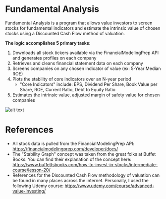 # Fundamental Analysis
Fundamental Analysis is a program that allows value investors to screen stocks for fundamental indicators and estimate the intrinsic value of chosen stocks using a Discounted Cash Flow method of valuation.

**The logic accomplishes 5 primary tasks:**

1. Downloads all stock tickers available via the FinancialModelingPrep API and generates profiles on each company
2. Retrieves and cleans financial statement data on each company
3. Screens companies on any chosen indicator of value (ex: 5-Year Median ROE)
4. Plots the stability of core indicators over an N-year period
    - "Core Indicators" include: EPS, Dividend Per Share, Book Value per Share, ROE, Current Ratio, Debt to Equity Ratio
5. Estimates the intrinsic value, adjusted margin of safety value for chosen companies

![alt text](https://github.com/hjones20/fundamental-analysis/blob/master/fundamental/images/EPS-scaled.png?raw=true)

# References
- All stock data is pulled from the FinancialModelingPrep API: https://financialmodelingprep.com/developer/docs/
- The "Stability Graph" concept was taken from the great folks at Buffet Books. You can find their explanation of the concept here: https://www.buffettsbooks.com/how-to-invest-in-stocks/intermediate-course/lesson-20/
- References for the Discounted Cash Flow methodology of valuation can be found in many places across the internet. Personally, I used the following Udemy course: https://www.udemy.com/course/advanced-value-investing/
